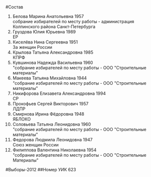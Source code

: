 #Состав
1. Белова Марина Анатольевна 1957   
    собрание избирателей по месту работы - администрация Колпинского района Санкт-Петербурга
2. Груздова Юлия Юрьевна 1989   
    ЕР
3. Киселёва Нина Сергеевна 1951   
    За женщин России
4. Крылова Татьяна Александровна 1985   
    КПРФ
5. Кувшинова Надежда Васильевна 1960   
    "собрание избирателей по месту работы - ООО "Строительные материалы"
6. Макеева Татьяна Михайловна 1944   
    "собрание избирателей по месту работы - ООО "Строительные материалы"
7. Никифорова Елизавета Александровна 1994   
    СР
8. Прокофьев Сергей Викторович 1957   
    ЛДПР
9. Смирнова Ирина Фёдоровна 1948   
    ЯБЛОКО
10. Соловьева Татьяна Леонидовна 1960   
    "собрание избирателей по месту работы - ООО "Строительные материалы"
11. Федорова Людмила Леонидовна 1947   
    Союз женщин России
12. Филиппова Валентина Николаевна 1954   
    "собрание избирателей по месту работы - ООО "Строительные Материалы"

#Выборы-2012
##Номер УИК
623
